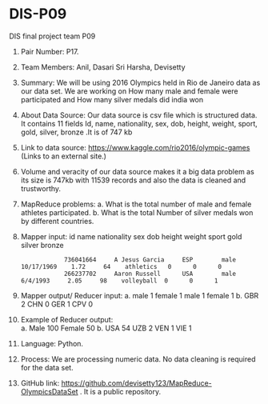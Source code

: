 # DIS-P09
DIS final project team P09
1.	Pair Number: P17.
2.	Team Members: Anil, Dasari
                              Sri Harsha, Devisetty
3.	Summary: We will be using 2016 Olympics held in Rio de Janeiro data as our data set. We are working on How many male and female were participated and How many silver medals did india won
4.	About Data Source: Our data source is csv file which is structured data. It contains 11 fields Id, name, nationality, sex, dob, height, weight, sport, gold, silver, bronze .It is of 747 kb
5.	Link to data source: https://www.kaggle.com/rio2016/olympic-games (Links to an external site.)
6.	Volume and veracity of our data source makes it a big data problem as its size is 747kb with 11539 records and also the data is cleaned and trustworthy.
7.	MapReduce problems: 
a.	What is the total number of male and female athletes participated.
b.	What is the total Number of silver medals won by different countries.
8.	Mapper input: 	  id            name          nationality   sex         dob        height   weight  sport     gold  silver  bronze

					736041664     A Jesus Garcia     ESP        male      10/17/1969    1.72     64    athletics   0      0      0
					266237702     Aaron Russell      USA        male       6/4/1993     2.05     98    volleyball  0      0      1
9.	Mapper output/ Reducer input: 
a.  male	1
	female	1
	male	1
	female	1
b.  GBR	2
	CHN	0
	GER	1
	CPV	0
       
10.	Example of Reducer output:  
a.	 Male 100
	 Female 50
b.	USA	54
	UZB	2
	VEN	1
	VIE	1
11.	Language: Python.
12.	Process: We are processing numeric data. No data cleaning is required for the data set.

13. GitHub link: https://github.com/devisetty123/MapReduce-OlympicsDataSet . It is a public repository.
